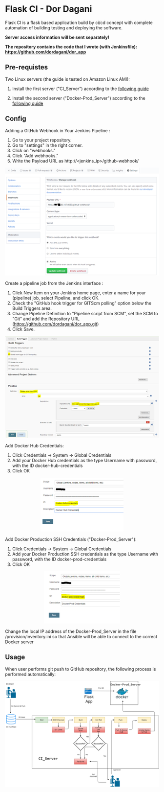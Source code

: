 # Flask CI - Dor Dagani

Flask CI is a flask based application build by ci/cd concept with complete automation of building testing and deploying the software.

**Server access information will be sent separately!**

**The repository contains the code that I wrote (with Jenkinsfile): https://github.com/dordagani/dor_app**


## Pre-requistes

Two Linux servers (the guide is tested on Amazon Linux AMI):

1. Install the first server ("CI_Server") according to the [following guide](guides/ci_server.MD#section)


2. Install the second server ("Docker-Prod_Server") according to the [following guide](guides/docker.MD#section)


## Config


Adding a GitHub Webhook in Your Jenkins Pipeline :

1. Go to your project repository.
2. Go to "settings" in the right corner.
3. Click on "webhooks."
4. Click "Add webhooks."
5. Write the Payload URL as
   http://<jenkins_ip>/github-webhook/

<p align="center"><img src="/images/git_webhook.png" /></p>

Create a pipeline job from the Jenkins interface :

1. Click New Item on your Jenkins home page, enter a name for your (pipeline) job, select Pipeline, and click OK.
2. Check the "GitHub hook trigger for GITScm polling" option below the Build Triggers area. 
3. Change Pipeline Definition to "Pipeline script from SCM", set the SCM to "Git" and add the Repository URL (https://github.com/dordagani/dor_app.git)
4. Click Save.

<p align="center"><img src="/images/pipeline_job.png" /></p>

Add Docker Hub Credentials: 

1. Click Credentials -> System -> Global Credentials 
2. Add your Docker Hub credentials as the type Username with password, with the ID docker-hub-credentials
3. Click OK

<p align="center"><img src="/images/docker_hub_cred.png" /></p>

Add Docker Production SSH Credentials ("Docker-Prod_Server"): 

1. Click Credentials -> System -> Global Credentials 
2. Add your Docker Production SSH credentials as the type Username with password, with the ID docker-prod-credentials
3. Click OK

<p align="center"><img src="/images/docker_prod_cred.png" /></p>

Change the local IP address of the Docker-Prod_Server in the file /provision/inventory.ini so that Ansible will be able to connect to the correct Docker server

## Usage 

When user performs git push to GitHub repository, the following process is performed automatically:

![flow](/images/Dor_CI.png)
